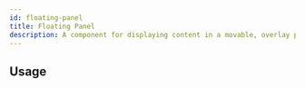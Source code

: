 ```yaml
---
id: floating-panel
title: Floating Panel
description: A component for displaying content in a movable, overlay panel that floats above other elements.
---
```


## Usage
